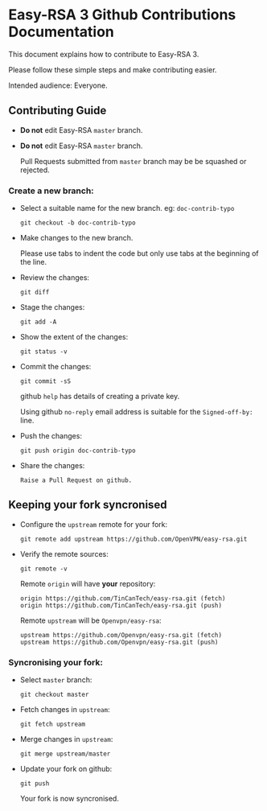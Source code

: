 Easy-RSA 3 Github Contributions Documentation
=============================================

This document explains how to contribute to Easy-RSA 3.

Please follow these simple steps and make contributing easier.

Intended audience: Everyone.

Contributing Guide
------------------

-   **Do not** edit Easy-RSA `master` branch.

-   **Do not** edit Easy-RSA `master` branch.

    Pull Requests submitted from `master` branch may be be squashed or rejected.

### Create a new branch:

-   Select a suitable name for the new branch. eg: `doc-contrib-typo`

    ```
    git checkout -b doc-contrib-typo
    ```

-   Make changes to the new branch.

    Please use tabs to indent the code but only use tabs at the beginning of
    the line.

-   Review the changes:

    ```
    git diff
    ```

-   Stage the changes:

    ```
    git add -A
    ```

-   Show the extent of the changes:

    ```
    git status -v
    ```

-   Commit the changes:

    ```
    git commit -sS
    ```

    github `help` has details of creating a private key.

    Using github `no-reply` email address is suitable for the `Signed-off-by:`
    line.

-   Push the changes:

    ```
    git push origin doc-contrib-typo
    ```

-   Share the changes:

    ```
    Raise a Pull Request on github.
    ```

Keeping your fork syncronised
-----------------------------

-   Configure the `upstream` remote for your fork:

    ```
    git remote add upstream https://github.com/OpenVPN/easy-rsa.git
    ```

-   Verify the remote sources:

    ```
    git remote -v
    ```

    Remote `origin` will have **your** repository:

    ```
    origin https://github.com/TinCanTech/easy-rsa.git (fetch)
    origin https://github.com/TinCanTech/easy-rsa.git (push)
    ```

    Remote `upstream` will be `Openvpn/easy-rsa`:

    ```
    upstream https://github.com/Openvpn/easy-rsa.git (fetch)
    upstream https://github.com/Openvpn/easy-rsa.git (push)
    ```

### Syncronising your fork:

-   Select `master` branch:

    ```
    git checkout master
    ```

-   Fetch changes in `upstream`:

    ```
    git fetch upstream
    ```

-   Merge changes in `upstream`:

    ```
    git merge upstream/master
    ```

-   Update your fork on github:

    ```
    git push
    ```


    Your fork is now syncronised.
